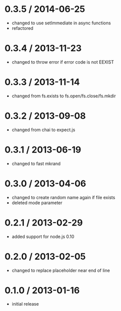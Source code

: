 # 0.3.5 / 2014-06-25

  - changed to use setImmediate in async functions
  - refactored

# 0.3.4 / 2013-11-23

  - changed to throw error if error code is not EEXIST

# 0.3.3 / 2013-11-14

  - changed from fs.exists to fs.open/fs.close/fs.mkdir

# 0.3.2 / 2013-09-08

  - changed from chai to expect.js

# 0.3.1 / 2013-06-19

  - changed to fast mkrand

# 0.3.0 / 2013-04-06

  - changed to create random name again if file exists
  - deleted mode parameter

# 0.2.1 / 2013-02-29

  - added support for node.js 0.10

# 0.2.0 / 2013-02-05

  - changed to replace placeholder near end of line

# 0.1.0 / 2013-01-16

  - initial release
